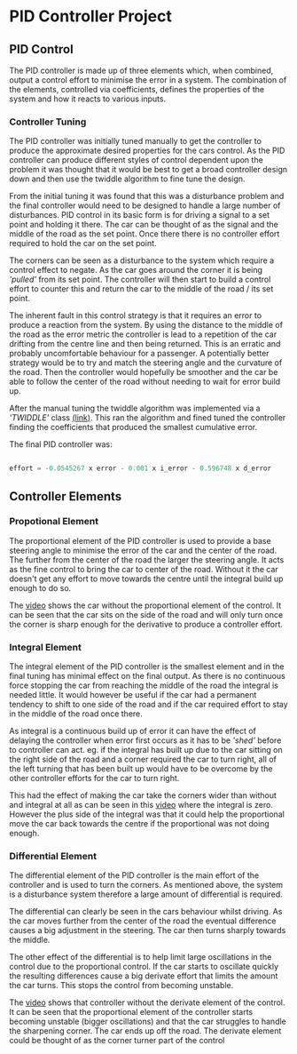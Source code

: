 # PID Controller Project


## PID Control
The PID controller is made up of three elements which, when combined, output a control effort to minimise the error in a system. The combination of the elements, controlled via coefficients, defines the properties of the system and how it reacts to various inputs.

### Controller Tuning
The PID controller was initially tuned manually to get the controller to produce the approximate desired properties for the cars control. As the PID controller can produce different styles of control dependent upon the problem it was thought that it would be best to get a broad controller design down and then use the twiddle algorithm to fine tune the design.

From the initial tuning it was found that this was a disturbance problem and the final controller would need to be designed to handle a large number of disturbances. PID control in its basic form is for driving a signal to a set point and holding it there. The car can be thought of as the signal and the middle of the road as the set point. Once there there is no controller effort required to hold the car on the set point.

The corners can be seen as a disturbance to the system which require a control effect to negate. As the car goes around the corner it is being *'pulled'* from its set point. The controller will then start to build a control effort to counter this and return the car to the middle of the road / its set point.

The inherent fault in this control strategy is that it requires an error to produce a reaction from the system. By using the distance to the middle of the road as the error metric the controller is lead to a repetition of the car drifting from the centre line and then being returned. This is an erratic and probably uncomfortable behaviour for a passenger. A potentially better strategy would be to try and match the steering angle and the curvature of the road. Then the controller would hopefully be smoother and the car be able to follow the center of the road without needing to wait for error build up.

After the manual tuning the twiddle algorithm was implemented via a *'TWIDDLE'* class [(link)](/src/TWIDDLE.cpp). This ran the algorithm and fined tuned the controller finding the coefficients that produced the smallest cumulative error.

The final PID controller was:

``` c++

effort = -0.0545267 x error - 0.001 x i_error - 0.596748 x d_error

```

## Controller Elements
### Propotional Element
The proportional element of the PID controller is used to provide a base steering angle to minimise the error of the car and the center of the road. The further from the center of the road the larger the steering angle. It acts as the fine control to bring the car to center of the road. Without it the car doesn't get any effort to move towards the centre until the integral build up enough to do so.

The [video](No_Proportional.mov) shows the car without the proportional element of the control. It can be seen that the car sits on the side of the road and will only turn once the corner is sharp enough for the derivative to produce a controller effort.

### Integral Element
The integral element of the PID controller is the smallest element and in the final tuning has minimal effect on the final output. As there is no continuous force stopping the car from reaching the middle of the road the integral is needed little. It would however be useful if the car had a permanent tendency to shift to one side of the road and if the car required effort to stay in the middle of the road once there.

As integral is a continuous build up of error it can have the effect of delaying the controller when error first occurs as it has to be *'shed'* before to controller can act. eg. if the integral has built up due to the car sitting on the right side of the road and a corner required the car to turn right, all of the left turning that has been built up would have to be overcome by the other controller efforts for the car to turn right.

This had the effect of making the car take the corners wider than without and integral at all as can be seen in this [video](No_Integral.mov) where the integral is zero. However the plus side of the integral was that it could help the proportional move the car back towards the centre if the proportional was not doing enough.

### Differential Element
The differential element of the PID controller is the main effort of the controller and is used to turn the corners. As mentioned above, the system is a disturbance system therefore a large amount of differential is required.

The differential can clearly be seen in the cars behaviour whilst driving. As the car moves further from the center of the road the eventual difference causes a big adjustment in the steering. The car then turns sharply towards the middle.

The other effect of the differential is to help limit large oscillations in the control due to the proportional control. If the car starts to oscillate quickly the resulting differences cause a big derivate effort that limits the amount the car turns. This stops the control from becoming unstable.

The [video](No_Derivative) shows that controller without the derivate element of the control. It can be seen that the proportional element of the controller starts becoming unstable (bigger oscillations) and that the car struggles to handle the sharpening corner. The car ends up off the road. The derivate element could be thought of as the corner turner part of the control
